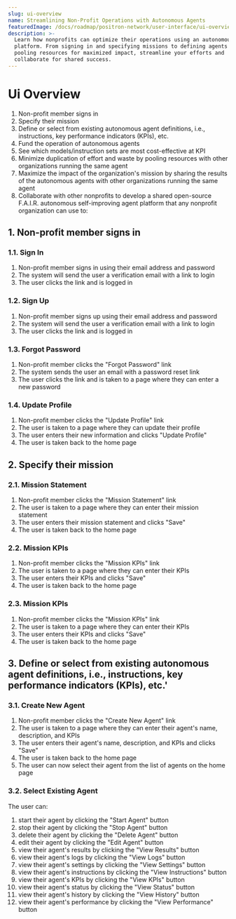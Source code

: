 ```yaml
---
slug: ui-overview
name: Streamlining Non-Profit Operations with Autonomous Agents
featuredImage: /docs/roadmap/positron-network/user-interface/ui-overview.jpg
description: >-
  Learn how nonprofits can optimize their operations using an autonomous agent
  platform. From signing in and specifying missions to defining agents and
  pooling resources for maximized impact, streamline your efforts and
  collaborate for shared success.
---
```

# Ui Overview

1. Non-profit member signs in
2. Specify their mission
3. Define or select from existing autonomous agent definitions, i.e., instructions, key performance indicators (KPIs), etc.
4. Fund the operation of autonomous agents 
5. See which models/instruction sets are most cost-effective at KPI 
6. Minimize duplication of effort and waste by pooling resources with other organizations running the same agent
7. Maximize the impact of the organization's mission by sharing the results of the autonomous agents with other organizations running the same agent
8. Collaborate with other nonprofits to develop a shared open-source F.A.I.R. autonomous self-improving agent platform that any nonprofit organization can use to:

## 1. Non-profit member signs in

### 1.1. Sign In

1. Non-profit member signs in using their email address and password
2. The system will send the user a verification email with a link to login
3. The user clicks the link and is logged in

### 1.2. Sign Up

1. Non-profit member signs up using their email address and password
2. The system will send the user a verification email with a link to login
3. The user clicks the link and is logged in

### 1.3. Forgot Password

1. Non-profit member clicks the "Forgot Password" link
2. The system sends the user an email with a password reset link
3. The user clicks the link and is taken to a page where they can enter a new password

### 1.4. Update Profile

1. Non-profit member clicks the "Update Profile" link
2. The user is taken to a page where they can update their profile
3. The user enters their new information and clicks "Update Profile"
4. The user is taken back to the home page

## 2. Specify their mission

### 2.1. Mission Statement

1. Non-profit member clicks the "Mission Statement" link
2. The user is taken to a page where they can enter their mission statement
3. The user enters their mission statement and clicks "Save"
4. The user is taken back to the home page

### 2.2. Mission KPIs

1. Non-profit member clicks the "Mission KPIs" link
2. The user is taken to a page where they can enter their KPIs
3. The user enters their KPIs and clicks "Save"
4. The user is taken back to the home page

### 2.3. Mission KPIs

1. Non-profit member clicks the "Mission KPIs" link
2. The user is taken to a page where they can enter their KPIs
3. The user enters their KPIs and clicks "Save"
4. The user is taken back to the home page

## 3. Define or select from existing autonomous agent definitions, i.e., instructions, key performance indicators (KPIs), etc.'

### 3.1. Create New Agent

1. Non-profit member clicks the "Create New Agent" link
2. The user is taken to a page where they can enter their agent's name, description, and KPIs
3. The user enters their agent's name, description, and KPIs and clicks "Save"
4. The user is taken back to the home page
5. The user can now select their agent from the list of agents on the home page

### 3.2. Select Existing Agent
The user can: 
1. start their agent by clicking the "Start Agent" button
2. stop their agent by clicking the "Stop Agent" button
3. delete their agent by clicking the "Delete Agent" button
4. edit their agent by clicking the "Edit Agent" button
5. view their agent's results by clicking the "View Results" button
6. view their agent's logs by clicking the "View Logs" button
7. view their agent's settings by clicking the "View Settings" button
8. view their agent's instructions by clicking the "View Instructions" button
9. view their agent's KPIs by clicking the "View KPIs" button
10. view their agent's status by clicking the "View Status" button
11. view their agent's history by clicking the "View History" button
12. view their agent's performance by clicking the "View Performance" button
